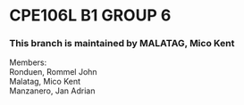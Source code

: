 # CPE106L B1 GROUP 6 <br />
### This branch is maintained by MALATAG, Mico Kent <br />
Members: <br />
Ronduen, Rommel John <br />
Malatag, Mico Kent <br />
Manzanero, Jan Adrian <br />
